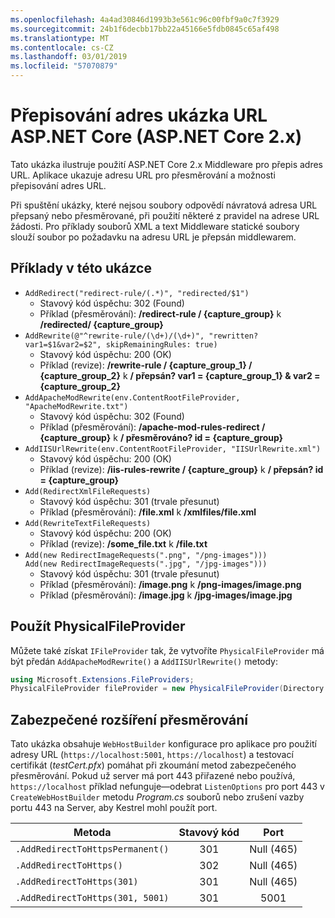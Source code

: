 ```yaml
---
ms.openlocfilehash: 4a4ad30846d1993b3e561c96c00fbf9a0c7f3929
ms.sourcegitcommit: 24b1f6decbb17bb22a45166e5fdb0845c65af498
ms.translationtype: MT
ms.contentlocale: cs-CZ
ms.lasthandoff: 03/01/2019
ms.locfileid: "57070879"
---
```

# <a name="aspnet-core-url-rewriting-sample-aspnet-core-2x"></a>Přepisování adres ukázka URL ASP.NET Core (ASP.NET Core 2.x)

Tato ukázka ilustruje použití ASP.NET Core 2.x Middleware pro přepis adres URL. Aplikace ukazuje adresu URL pro přesměrování a možnosti přepisování adres URL.

Při spuštění ukázky, které nejsou soubory odpovědí návratová adresa URL přepsaný nebo přesměrované, při použití některé z pravidel na adrese URL žádosti. Pro příklady souborů XML a text Middleware statické soubory slouží soubor po požadavku na adresu URL je přepsán middlewarem.

## <a name="examples-in-this-sample"></a>Příklady v této ukázce

* `AddRedirect("redirect-rule/(.*)", "redirected/$1")`
  - Stavový kód úspěchu: 302 (Found)
  - Příklad (přesměrování): **/redirect-rule / {capture_group}** k **/redirected/ {capture_group}**
* `AddRewrite(@"^rewrite-rule/(\d+)/(\d+)", "rewritten?var1=$1&var2=$2", skipRemainingRules: true)`
  - Stavový kód úspěchu: 200 (OK)
  - Příklad (revize): **/rewrite-rule / {capture_group_1} / {capture_group_2}** k **/ přepsán? var1 = {capture_group_1} & var2 = {capture_group_2}**
* `AddApacheModRewrite(env.ContentRootFileProvider, "ApacheModRewrite.txt")`
  - Stavový kód úspěchu: 302 (Found)
  - Příklad (přesměrování): **/apache-mod-rules-redirect / {capture_group}** k **/ přesměrováno? id = {capture_group}**
* `AddIISUrlRewrite(env.ContentRootFileProvider, "IISUrlRewrite.xml")`
  - Stavový kód úspěchu: 200 (OK)
  - Příklad (revize): **/iis-rules-rewrite / {capture_group}** k **/ přepsán? id = {capture_group}**
* `Add(RedirectXmlFileRequests)`
  - Stavový kód úspěchu: 301 (trvale přesunut)
  - Příklad (přesměrování): **/file.xml** k **/xmlfiles/file.xml**
* `Add(RewriteTextFileRequests)`
  - Stavový kód úspěchu: 200 (OK)
  - Příklad (revize): **/some_file.txt** k **/file.txt**
* `Add(new RedirectImageRequests(".png", "/png-images")))`<br>`Add(new RedirectImageRequests(".jpg", "/jpg-images")))`
  - Stavový kód úspěchu: 301 (trvale přesunut)
  - Příklad (přesměrování): **/image.png** k **/png-images/image.png**
  - Příklad (přesměrování): **/image.jpg** k **/jpg-images/image.jpg**

## <a name="use-a-physicalfileprovider"></a>Použít PhysicalFileProvider

Můžete také získat `IFileProvider` tak, že vytvoříte `PhysicalFileProvider` má být předán `AddApacheModRewrite()` a `AddIISUrlRewrite()` metody:

```csharp
using Microsoft.Extensions.FileProviders;
PhysicalFileProvider fileProvider = new PhysicalFileProvider(Directory.GetCurrentDirectory());
```

## <a name="secure-redirection-extensions"></a>Zabezpečené rozšíření přesměrování

Tato ukázka obsahuje `WebHostBuilder` konfigurace pro aplikace pro použití adresy URL (`https://localhost:5001`, `https://localhost`) a testovací certifikát (*testCert.pfx*) pomáhat při zkoumání metod zabezpečeného přesměrování. Pokud už server má port 443 přiřazené nebo používá, `https://localhost` příklad nefunguje&mdash;odebrat `ListenOptions` pro port 443 v `CreateWebHostBuilder` metodu *Program.cs* souborů nebo zrušení vazby portu 443 na Server, aby Kestrel mohl použít port.

| Metoda                           | Stavový kód |    Port    |
| -------------------------------- | :---------: | :--------: |
| `.AddRedirectToHttpsPermanent()` |     301     | Null (465) |
| `.AddRedirectToHttps()`          |     302     | Null (465) |
| `.AddRedirectToHttps(301)`       |     301     | Null (465) |
| `.AddRedirectToHttps(301, 5001)` |     301     |    5001    |
